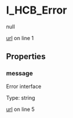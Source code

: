 # I_HCB_Error

null 

[url](https://github.com/devramsean0/hcb.js/blob/8ecc355/src/api_schemas/error.ts#L1) on line 1  

## Properties
### message

Error interface 

Type: string  

[url](https://github.com/devramsean0/hcb.js/blob/8ecc355/src/api_schemas/error.ts#L5) on line 5  
